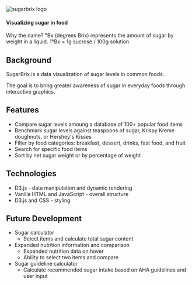 ![sugarbrix logo](https://res.cloudinary.com/adrienne/image/upload/c_scale,w_220/v1507178537/sugarbrix/sugarbrix_logo_darker.png)

#### Visualizing sugar in food

Why the name? °Bx (degrees Brix) represents the amount of sugar by weight in a liquid. 1°Bx = 1g sucrose / 100g solution

## Background

SugarBrix is a data visualization of sugar levels in common foods.

The goal is to bring greater awareness of sugar in everyday foods through interactive graphics.

## Features

+ Compare sugar levels amoung a database of 100+ popular food items
+ Benchmark sugar levels against teaspoons of sugar, Krispy Kreme doughnuts, or Hershey's Kisses
+ Filter by food categories: breakfast, dessert, drinks, fast food, and fruit
+ Search for specific food items
+ Sort by net sugar weight or by percentage of weight

## Technologies

+ D3.js - data manipulation and dynamic rendering
+ Vanilla HTML and JavaScript - overall structure
+ D3.js and CSS - styling



## Future Development
 + Sugar calculator
    + Select items and calculate total sugar content
 + Expanded nutrition information and comparison
    + Expanded nutrition data on hover
    + Ability to select two items and compare
 + Sugar guideline calculator
    + Calculate recommended sugar intake based on AHA guidelines and user input
